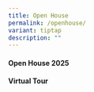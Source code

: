 ```yaml
---
title: Open House
permalink: /openhouse/
variant: tiptap
description: ""
---
```

<h4>Open House 2025</h4>
<h4></h4>
<h4>Virtual Tour</h4>
<p></p>